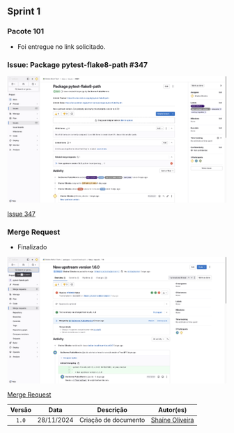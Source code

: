 ## Sprint 1

### Pacote 101

- Foi entregue no link solicitado.


### Issue: Package pytest-flake8-path #347




<div style="text-align: center;">
    <img src="/docs/img/issueShaine.png" alt="Issue" width="700px">
</div>

[Issue 347](https://salsa.debian.org/debian-brasil-team/docs/-/issues/347)

### Merge Request

- Finalizado

<div style="text-align: center;">
    <img src="/docs/img/mergeShaine.png" alt="MR" width="700px">
</div>

[Merge Request](https://salsa.debian.org/python-team/packages/pytest-flake8-path/-/merge_requests/1)


| Versão |    Data    |         Descrição          |  Autor(es)  |
| :----: | :--------: | :------------------------: | :---------: |
| `1.0`  | 28/11/2024 | Criação de documento | [Shaíne Oliveira](https://github.com/ShaineOliveira) |
